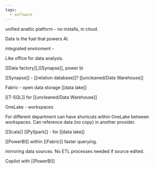 ```yaml
---
tags:
  - software
---
```



unified analtic platform - no installs, in cloud.

Data is the fuel that powers AI.

integrated enviroment - 

Like office for data analysis.

[[Data factory]],[[Synapse]], power bi 

[[Synapse]] - [[relation database]]?  [[uncleaned/Data Warehouse]] 

Fabric - open data storage [[data lake]]

[[T-SQL]] for [[uncleaned/Data Warehouse]] 

OneLake - workspaces

For different department can have shortcuts within OneLake between workspaces.
Can reference data (no copy) in another provider.

[[Scala]] [[PySpark]] - for [[data lake]]

[[PowerBI]] within [[Fabric]]  faster querying.

mirroring data sources. No ETL processes needed if source edited.

Copilot with [[PowerBI]] 